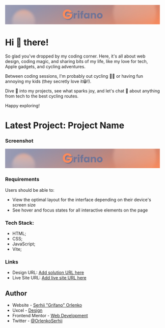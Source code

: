 ![](/assets/Banner.jpg)

# Hi 👋 there!

So glad you've dropped by my coding corner. Here, it's all about web design,
coding magic, and sharing bits of my life, like my love for tech, Apple gadgets,
and cycling adventures.

Between coding sessions, I'm probably out cycling 🚴‍♂️ or having fun annoying my
kids (they secretly love it😁!).

Dive 👀 into my projects, see what sparks joy, and let's chat 💬 about anything
from tech to the best cycling routes.

Happy exploring!

# Latest Project: Project Name

### Screenshot

![](./assets/Banner.jpg)

### Requirements

Users should be able to:

- View the optimal layout for the interface depending on their device's screen
  size
- See hover and focus states for all interactive elements on the page

### Tech Stack:

- HTML;
- CSS;
- JavaScript;
- Vite;

### Links

- Design URL: [Add solution URL here](https://your-solution-url.com)
- Live Site URL: [Add live site URL here](https://your-live-site-url.com)

## Author

- Website - [Serhii "Grifano" Orlenko](https://grifano.com)
- Uxcel - [Design](https://app.uxcel.com/ux/EE4PBID94EEH)
- Frontend Mentor -
  [Web Development](https://www.frontendmentor.io/profile/SO-Grifano)
- Twitter - [@OrlenkoSerhii](https://twitter.com/OrlenkoSerhii)
